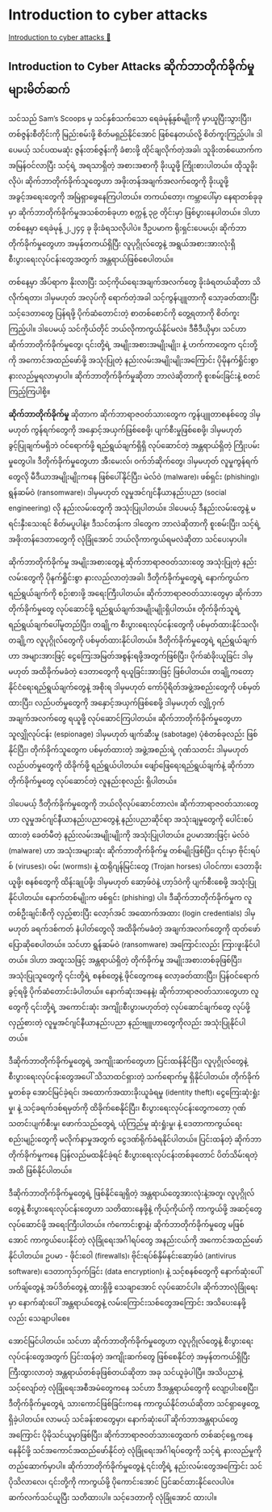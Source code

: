 # Introduction to cyber attacks

[Introduction to cyber attacks 🔗](https://www.coursera.org/learn/cybersecurity-threat-vectors-and-mitigation/lecture/zHAIW/introduction-to-cyber-attacks)

## Introduction to Cyber Attacks ဆိုက်ဘာတိုက်ခိုက်မှုများမိတ်ဆက်

သင်သည် Sam’s Scoops မှ သင်နှစ်သက်သော ရေခဲမုန့်နှစ်မျိုးကို မှာယူပြီးသွားပြီး၊ တစ်ဇွန်းစီတိုင်းကို မြည်းစမ်းဖို့ စိတ်မရှည်နိုင်အောင် ဖြစ်နေတယ်လို့ စိတ်ကူးကြည့်ပါ။ ဒါပေမယ့် သင်ပထမဆုံး ဇွန်းတစ်ဇွန်းကို ခံစားဖို့ ထိုင်ချလိုက်တဲ့အခါ၊ သူခိုးတစ်ယောက်က အမြန်ဝင်လာပြီး သင့်ရဲ့ အရသာရှိတဲ့ အစားအစာကို ခိုးယူဖို့ ကြိုးစားပါတယ်။ ထိုသူခိုးလိုပဲ၊ ဆိုက်ဘာတိုက်ခိုက်သူတွေဟာ အဖိုးတန်အချက်အလက်တွေကို ခိုးယူဖို့ အခွင့်အရေးတွေကို အမြဲရှာဖွေနေကြပါတယ်။ တကယ်တော့၊ ကမ္ဘာပေါ်မှာ နေရာတစ်ခုခုမှာ ဆိုက်ဘာတိုက်ခိုက်မှုအသစ်တစ်ခုဟာ စက္ကန့် ၃၉ တိုင်းမှာ ဖြစ်ပွားနေပါတယ်။ ဒါဟာ တစ်နေ့မှာ ရေခဲမုန့် ၂,၂၄၄ ခု ခိုးခံရသလိုပါပဲ။ ဒီဥပမာက ရိုးရှင်းပေမယ့်၊ ဆိုက်ဘာတိုက်ခိုက်မှုတွေဟာ အမှန်တကယ်ရှိပြီး လူပုဂ္ဂိုလ်တွေနဲ့ အရွယ်အစားအားလုံးရှိ စီးပွားရေးလုပ်ငန်းတွေအတွက် အန္တရာယ်ဖြစ်စေပါတယ်။

တစ်နေ့မှာ အိပ်ရာက နိုးလာပြီး သင့်ကိုယ်ရေးအချက်အလက်တွေ ခိုးခံရတယ်ဆိုတာ သိလိုက်ရတာ၊ ဒါမှမဟုတ် အလုပ်ကို ရောက်တဲ့အခါ သင့်ကွန်ပျူတာကို သော့ခတ်ထားပြီး သင့်ဒေတာတွေ ပြန်ရဖို့ ပိုက်ဆံတောင်းတဲ့ စာတစ်စောင်ကို တွေ့ရတာကို စိတ်ကူးကြည့်ပါ။ ဒါပေမယ့် သင်ကိုယ်တိုင် ဘယ်လိုကာကွယ်နိုင်မလဲ။ ဒီဗီဒီယိုမှာ၊ သင်ဟာ ဆိုက်ဘာတိုက်ခိုက်မှုတွေ၊ ၎င်းတို့ရဲ့ အမျိုးအစားအမျိုးမျိုး၊ နဲ့ ဟက်ကာတွေက ၎င်းတို့ကို အကောင်အထည်ဖော်ဖို့ အသုံးပြုတဲ့ နည်းလမ်းအမျိုးမျိုးအကြောင်း ပိုမိုနက်ရှိုင်းစွာ နားလည်မှုရလာမှာပါ။ ဆိုက်ဘာတိုက်ခိုက်မှုဆိုတာ ဘာလဲဆိုတာကို စူးစမ်းခြင်းနဲ့ စတင်ကြည့်ကြပါစို့။

**ဆိုက်ဘာတိုက်ခိုက်မှု** ဆိုတာက ဆိုက်ဘာရာဇဝတ်သားတွေက ကွန်ပျူတာစနစ်တွေ ဒါမှမဟုတ် ကွန်ရက်တွေကို အနှောင့်အယှက်ဖြစ်စေဖို့၊ ပျက်စီးမှုဖြစ်စေဖို့၊ ဒါမှမဟုတ် ခွင့်ပြုချက်မရှိဘဲ ဝင်ရောက်ဖို့ ရည်ရွယ်ချက်ရှိရှိ လုပ်ဆောင်တဲ့ အန္တရာယ်ရှိတဲ့ ကြိုးပမ်းမှုတွေပါ။ ဒီတိုက်ခိုက်မှုတွေဟာ အီးမေးလ်၊ ဝက်ဘ်ဆိုက်တွေ၊ ဒါမှမဟုတ် လူမှုကွန်ရက်တွေလို မီဒီယာအမျိုးမျိုးကနေ ဖြစ်ပေါ်နိုင်ပြီး၊ မဲလ်ဝဲ (malware)၊ ဖစ်ရှင်း (phishing)၊ ရွန်ဆမ်ဝဲ (ransomware)၊ ဒါမှမဟုတ် လူမှုအင်ဂျင်နီယာနည်းပညာ (social engineering) လို နည်းလမ်းတွေကို အသုံးပြုပါတယ်။ ဒါပေမယ့် ဒီနည်းလမ်းတွေနဲ့ မရင်းနှီးသေးရင် စိတ်မပူပါနဲ့။ ဒီသင်တန်းက ဒါတွေက ဘာလဲဆိုတာကို စူးစမ်းပြီး၊ သင့်ရဲ့ အဖိုးတန်ဒေတာတွေကို လုံခြုံအောင် ဘယ်လိုကာကွယ်ရမလဲဆိုတာ သင်ပေးမှာပါ။

ဆိုက်ဘာတိုက်ခိုက်မှု အမျိုးအစားတွေနဲ့ ဆိုက်ဘာရာဇဝတ်သားတွေ အသုံးပြုတဲ့ နည်းလမ်းတွေကို ပိုနက်ရှိုင်းစွာ နားလည်လာတဲ့အခါ၊ ဒီတိုက်ခိုက်မှုတွေရဲ့ နောက်ကွယ်က ရည်ရွယ်ချက်ကို စဉ်းစားဖို့ အရေးကြီးပါတယ်။ ဆိုက်ဘာရာဇဝတ်သားတွေမှာ ဆိုက်ဘာတိုက်ခိုက်မှုတွေ လုပ်ဆောင်ဖို့ ရည်ရွယ်ချက်အမျိုးမျိုးရှိပါတယ်။ တိုက်ခိုက်သူရဲ့ ရည်ရွယ်ချက်ပေါ်မူတည်ပြီး၊ တချို့က စီးပွားရေးလုပ်ငန်းတွေကို ပစ်မှတ်ထားနိုင်သလို၊ တချို့က လူပုဂ္ဂိုလ်တွေကို ပစ်မှတ်ထားနိုင်ပါတယ်။ ဒီတိုက်ခိုက်မှုတွေရဲ့ ရည်ရွယ်ချက်ဟာ အများအားဖြင့် ငွေကြေးအမြတ်အစွန်းရဖို့အတွက်ဖြစ်ပြီး၊ ပိုက်ဆံခိုးယူခြင်း ဒါမှမဟုတ် အထိခိုက်မခံတဲ့ ဒေတာတွေကို ရယူခြင်းအားဖြင့် ဖြစ်ပါတယ်။ တချို့ကတော့ နိုင်ငံရေးရည်ရွယ်ချက်တွေနဲ့ အစိုးရ ဒါမှမဟုတ် ကော်ပိုရိတ်အဖွဲ့အစည်းတွေကို ပစ်မှတ်ထားပြီး၊ လည်ပတ်မှုတွေကို အနှောင့်အယှက်ဖြစ်စေဖို့ ဒါမှမဟုတ် လျှို့ဝှက်အချက်အလက်တွေ ရယူဖို့ လုပ်ဆောင်ကြပါတယ်။ ဆိုက်ဘာတိုက်ခိုက်မှုတွေဟာ သူလျှိုလုပ်ငန်း (espionage) ဒါမှမဟုတ် ဖျက်ဆီးမှု (sabotage) ပုံစံတစ်ခုလည်း ဖြစ်နိုင်ပြီး၊ တိုက်ခိုက်သူတွေက ပစ်မှတ်ထားတဲ့ အဖွဲ့အစည်းရဲ့ ဂုဏ်သတင်း ဒါမှမဟုတ် လည်ပတ်မှုတွေကို ထိခိုက်ဖို့ ရည်ရွယ်ပါတယ်။ ဖျော်ဖြေရေးရည်ရွယ်ချက်နဲ့ ဆိုက်ဘာတိုက်ခိုက်မှုတွေ လုပ်ဆောင်တဲ့ လူနည်းစုလည်း ရှိပါတယ်။

ဒါပေမယ့် ဒီတိုက်ခိုက်မှုတွေကို ဘယ်လိုလုပ်ဆောင်တာလဲ။ ဆိုက်ဘာရာဇဝတ်သားတွေဟာ လူမှုအင်ဂျင်နီယာနည်းပညာတွေနဲ့ နည်းပညာဆိုင်ရာ အသုံးချမှုတွေကို ပေါင်းစပ်ထားတဲ့ ခေတ်မီတဲ့ နည်းလမ်းအမျိုးမျိုးကို အသုံးပြုပါတယ်။ ဥပမာအားဖြင့်၊ မဲလ်ဝဲ (malware) ဟာ အသုံးအများဆုံး ဆိုက်ဘာတိုက်ခိုက်မှု တစ်မျိုးဖြစ်ပြီး၊ ၎င်းမှာ ဗိုင်းရပ်စ် (viruses)၊ ဝမ်း (worms)၊ နဲ့ ထရိုဂျန်မြင်းတွေ (Trojan horses) ပါဝင်ကာ၊ ဒေတာခိုးယူဖို့၊ စနစ်တွေကို ထိန်းချုပ်ဖို့၊ ဒါမှမဟုတ် ဆော့ဖ်ဝဲနဲ့ ဟာ့ဒ်ဝဲကို ပျက်စီးစေဖို့ အသုံးပြုနိုင်ပါတယ်။ နောက်တစ်မျိုးက ဖစ်ရှင်း (phishing) ပါ။ ဒီဆိုက်ဘာတိုက်ခိုက်မှုက လူတစ်ဦးချင်းစီကို လှည့်စားပြီး လော့ဂ်အင် အထောက်အထား (login credentials) ဒါမှမဟုတ် ခရက်ဒစ်ကတ် နံပါတ်တွေလို အထိခိုက်မခံတဲ့ အချက်အလက်တွေကို ထုတ်ဖော်ပြောဆိုစေပါတယ်။ သင်ဟာ ရွန်ဆမ်ဝဲ (ransomware) အကြောင်းလည်း ကြားဖူးနိုင်ပါတယ်။ ဒါဟာ အထူးသဖြင့် အန္တရာယ်ရှိတဲ့ တိုက်ခိုက်မှု အမျိုးအစားတစ်ခုဖြစ်ပြီး၊ အသုံးပြုသူတွေကို ၎င်းတို့ရဲ့ စနစ်တွေနဲ့ ဖိုင်တွေကနေ လော့ခတ်ထားပြီး၊ ပြန်ဝင်ရောက်ခွင့်ရဖို့ ပိုက်ဆံတောင်းခံပါတယ်။ နောက်ဆုံးအနေနဲ့၊ ဆိုက်ဘာရာဇဝတ်သားတွေဟာ လူတွေကို ၎င်းတို့ရဲ့ အကောင်းဆုံး အကျိုးစီးပွားမဟုတ်တဲ့ လုပ်ဆောင်ချက်တွေ လုပ်ဖို့ လှည့်စားတဲ့ လူမှုအင်ဂျင်နီယာနည်းပညာ နည်းဗျူဟာတွေကိုလည်း အသုံးပြုနိုင်ပါတယ်။

ဒီဆိုက်ဘာတိုက်ခိုက်မှုတွေရဲ့ အကျိုးဆက်တွေဟာ ပြင်းထန်နိုင်ပြီး၊ လူပုဂ္ဂိုလ်တွေနဲ့ စီးပွားရေးလုပ်ငန်းတွေအပေါ် သိသာထင်ရှားတဲ့ သက်ရောက်မှု ရှိနိုင်ပါတယ်။ တိုက်ခိုက်မှုတစ်ခု အောင်မြင်ခဲ့ရင်၊ အထောက်အထားခိုးယူခံရမှု (identity theft)၊ ငွေကြေးဆုံးရှုံးမှု၊ နဲ့ သင့်ခရက်ဒစ်ရမှတ်ကို ထိခိုက်စေနိုင်ပြီး၊ စီးပွားရေးလုပ်ငန်းတွေကတော့ ဂုဏ်သတင်းပျက်စီးမှု၊ ဖောက်သည်တွေရဲ့ ယုံကြည်မှု ဆုံးရှုံးမှု၊ နဲ့ ဒေတာကာကွယ်ရေး စည်းမျဉ်းတွေကို မလိုက်နာမှုအတွက် ငွေဒဏ်ရိုက်ခံရနိုင်ပါတယ်။ ပြင်းထန်တဲ့ ဆိုက်ဘာတိုက်ခိုက်မှုကနေ ပြန်လည်မထနိုင်ခဲ့ရင် စီးပွားရေးလုပ်ငန်းတစ်ခုတောင် ပိတ်သိမ်းရတဲ့ အထိ ဖြစ်နိုင်ပါတယ်။

ဒီဆိုက်ဘာတိုက်ခိုက်မှုတွေရဲ့ ဖြစ်နိုင်ချေရှိတဲ့ အန္တရာယ်တွေအားလုံးနဲ့အတူ၊ လူပုဂ္ဂိုလ်တွေနဲ့ စီးပွားရေးလုပ်ငန်းတွေဟာ သတိထားနေဖို့နဲ့ ကိုယ့်ကိုယ်ကို ကာကွယ်ဖို့ အဆင့်တွေ လုပ်ဆောင်ဖို့ အရေးကြီးပါတယ်။ ကံကောင်းစွာနဲ့၊ ဆိုက်ဘာတိုက်ခိုက်မှုတွေ မဖြစ်အောင် ကာကွယ်ပေးနိုင်တဲ့ လုံခြုံရေးအင်္ဂါရပ်တွေ အနည်းငယ်ကို အကောင်အထည်ဖော်နိုင်ပါတယ်။ ဥပမာ - ဖိုင်းဝေါ (firewalls)၊ ဗိုင်းရပ်စ်နှိမ်နင်းဆော့ဖ်ဝဲ (antivirus software)၊ ဒေတာကုဒ်ဝှက်ခြင်း (data encryption)၊ နဲ့ သင့်စနစ်တွေကို နောက်ဆုံးပေါ် ပက်ချ်တွေနဲ့ အပ်ဒိတ်တွေနဲ့ ထားရှိဖို့ သေချာအောင် လုပ်ဆောင်ပါ။ ဆိုက်ဘာလုံခြုံရေးမှာ နောက်ဆုံးပေါ် အန္တရာယ်တွေနဲ့ လမ်းကြောင်းသစ်တွေအကြောင်း အသိပေးနေဖို့လည်း သေချာပါစေ။

အောင်မြင်ပါတယ်။ သင်ဟာ ဆိုက်ဘာတိုက်ခိုက်မှုတွေဟာ လူပုဂ္ဂိုလ်တွေနဲ့ စီးပွားရေးလုပ်ငန်းတွေအတွက် ပြင်းထန်တဲ့ အကျိုးဆက်တွေ ဖြစ်စေနိုင်တဲ့ အမှန်တကယ်ရှိပြီး ကြီးထွားလာတဲ့ အန္တရာယ်တစ်ခုဖြစ်တယ်ဆိုတာ အခု သင်ယူခဲ့ပါပြီ။ အသိပညာနဲ့ သင့်လျော်တဲ့ လုံခြုံရေးအစီအမံတွေကနေ သင်ဟာ ဒီအန္တရာယ်တွေကို လျော့ပါးစေပြီး၊ ဒီတိုက်ခိုက်မှုတွေရဲ့ သားကောင်ဖြစ်ခြင်းကနေ ကာကွယ်နိုင်တယ်ဆိုတာ သင်ရှာဖွေတွေ့ရှိခဲ့ပါတယ်။ လာမယ့် သင်ခန်းစာတွေမှာ၊ နောက်ဆုံးပေါ် ဆိုက်ဘာအန္တရာယ်တွေအကြောင်း ပိုမိုသင်ယူမှာဖြစ်ပြီး၊ ဆိုက်ဘာရာဇဝတ်သားတွေထက် တစ်ဆင့်ရှေ့ကနေ နေနိုင်ဖို့ သင်အကောင်အထည်ဖော်နိုင်တဲ့ လုံခြုံရေးအင်္ဂါရပ်တွေကို သင့်ရဲ့ နားလည်မှုကို တည်ဆောက်မှာပါ။ ဆိုက်ဘာတိုက်ခိုက်မှုတွေနဲ့ ၎င်းတို့ရဲ့ နည်းလမ်းတွေအကြောင်း သင်ပိုသိလာလေ၊ ၎င်းတို့ကို ကာကွယ်ဖို့ ပိုကောင်းအောင် ပြင်ဆင်ထားနိုင်လေပါပဲ။ ဆက်လက်သင်ယူပြီး သတိထားပါ။ သင့်ဒေတာကို လုံခြုံအောင် ထားပါ။

